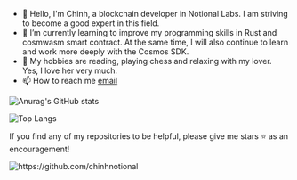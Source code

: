 - 👋 Hello, I'm Chinh, a blockchain developer in Notional Labs. I am striving to become a good expert in this field.
- 🌱 I’m currently learning to improve my programming skills in Rust and cosmwasm smart contract. At the same time, I will also continue to learn and work more deeply with the Cosmos SDK.
- 💞️ My hobbies are reading, playing chess and relaxing with my lover. Yes, I love her very much.
- 📫 How to reach me [email](mailto:eyescryptoinsights@gmail.com)

![Anurag's GitHub stats](https://github-readme-stats.vercel.app/api?username=chinhnotional&count_private=true)

![Top Langs](https://github-readme-stats.vercel.app/api/top-langs/?username=chinhnotional&layout=compact)

If you find any of my repositories to be helpful, please give me stars ⭐ as an encouragement!

<img src="https://komarev.com/ghpvc/?username=chinhnotional" alt="https://github.com/chinhnotional" />
<!---
chinhnotional/chinhnotional is a ✨ special ✨ repository because its `README.md` (this file) appears on your GitHub profile.
You can click the Preview link to take a look at your changes.
--->

